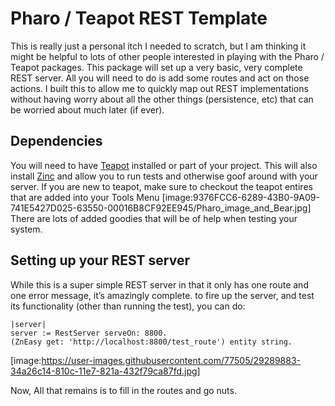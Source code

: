 # Pharo / Teapot REST Template
This is really just a personal itch I needed to scratch, but I am thinking it might be helpful to lots of other people interested in playing with the Pharo / Teapot packages.
This package will set up a very basic, very complete REST server. All you will need to do is add some routes and act on those actions.
I built this to allow me to quickly map out REST implementations without having worry about all the other things (persistence, etc) that can be worried about much later (if ever).

## Dependencies
You will need to have [Teapot](http://smalltalkhub.com/#!/~zeroflag/Teapot) installed or part of your project. This will also install [Zinc](http://zn.stfx.eu/zn/index.html) and allow you to  run tests and otherwise goof around with your server.
If you are new to teapot,  make sure to checkout the teapot entires that are added into your Tools Menu
[image:9376FCC6-6289-43B0-9A09-741E5427D025-63550-00016B8CF92EE945/Pharo_image_and_Bear.jpg]
There are lots of added goodies that will be of help when testing your system.
## Setting up your REST server
While this is a super simple REST server in that it only has one route and one error message, it’s amazingly complete. to fire up the server, and test its functionality (other than running the test), you can do:
``` 
|server| 
server := RestServer serveOn: 8800.
(ZnEasy get: 'http://localhost:8800/test_route') entity string. 
```


[image:https://user-images.githubusercontent.com/77505/29289883-34a26c14-810c-11e7-821a-432f79ca87fd.jpg]

Now, All that remains is to fill in the routes and go nuts.

